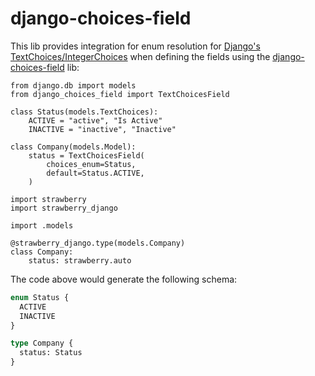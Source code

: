 # django-choices-field

This lib provides integration for enum resolution for
[Django's TextChoices/IntegerChoices](https://docs.djangoproject.com/en/4.2/ref/models/fields/#enumeration-types)
when defining the fields using the
[django-choices-field](https://github.com/bellini666/django-choices-field) lib:

```{.python title=models.py}
from django.db import models
from django_choices_field import TextChoicesField

class Status(models.TextChoices):
    ACTIVE = "active", "Is Active"
    INACTIVE = "inactive", "Inactive"

class Company(models.Model):
    status = TextChoicesField(
        choices_enum=Status,
        default=Status.ACTIVE,
    )
```

```{.python title=types.py}
import strawberry
import strawberry_django

import .models

@strawberry_django.type(models.Company)
class Company:
    status: strawberry.auto
```

The code above would generate the following schema:

```{.graphql title=schema.graphql}
enum Status {
  ACTIVE
  INACTIVE
}

type Company {
  status: Status
}
```
